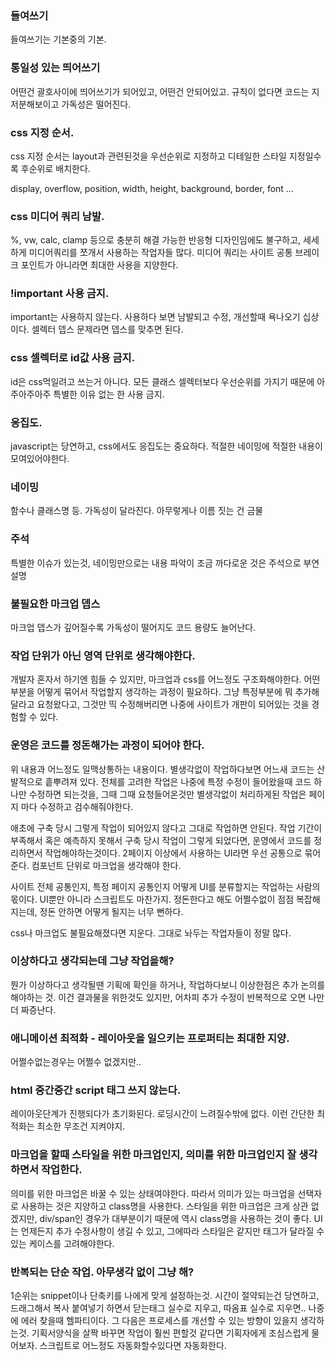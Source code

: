### 들여쓰기
들여쓰기는 기본중의 기본.

### 통일성 있는 띄어쓰기
어떤건 괄호사이에 띄어쓰기가 되어있고, 어떤건 안되어있고. 규칙이 없다면 코드는 지저분해보이고 가독성은 떨어진다.

### css 지정 순서.
css 지정 순서는 layout과 관련된것을 우선순위로 지정하고 디테일한 스타일 지정일수록 후순위로 배치한다.

display, overflow, position, width, height, background, border, font ...

### css 미디어 쿼리 남발.
%, vw, calc, clamp 등으로 충분히 해결 가능한 반응형 디자인임에도 불구하고, 세세하게 미디어쿼리를 쪼개서 사용하는 작업자들 많다.
미디어 쿼리는 사이트 공통 브레이크 포인트가 아니라면 최대한 사용을 지양한다.

### !important 사용 금지.
important는 사용하지 않는다. 사용하다 보면 남발되고 수정, 개선할때 욕나오기 십상이다. 셀렉터 뎁스 문제라면 뎁스를 맞추면 된다.

### css 셀렉터로 id값 사용 금지.
id은 css먹일려고 쓰는거 아니다. 모든 클래스 셀렉터보다 우선순위를 가지기 때문에 아주아주아주 특별한 이유 없는 한 사용 금지.

### 응집도.
javascript는 당연하고, css에서도 응집도는 중요하다. 적절한 네이밍에 적절한 내용이 모여있어야한다.

### 네이밍
함수나 클래스명 등. 가독성이 달라진다. 아무렇게나 이름 짓는 건 금물

### 주석
특별한 이슈가 있는것, 네이밍만으로는 내용 파악이 조금 까다로운 것은 주석으로 부연 설명

### 불필요한 마크업 뎁스
마크업 뎁스가 깊어질수록 가독성이 떨어지도 코드 용량도 늘어난다. 


### 작업 단위가 아닌 영역 단위로 생각해야한다.
개발자 혼자서 하기엔 힘들 수 있지만, 마크업과 css를 어느정도 구조화해야한다.
어떤 부분을 어떻게 묶어서 작업할지 생각하는 과정이 필요하다.
그냥 특정부분에 뭐 추가해달라고 요청왔다고, 그것만 띡 수정해버리면 나중에 사이트가 개판이 되어있는 것을 경험할 수 있다.

### 운영은 코드를 정돈해가는 과정이 되어야 한다.
위 내용과 어느정도 일맥상통하는 내용이다.
별생각없이 작업하다보면 어느새 코드는 산발적으로 흩뿌려져 있다.
전체를 고려한 작업은 나중에 특정 수정이 들어왔을때 코드 하나만 수정하면 되는것을,
그때 그때 요청들어온것만 별생각없이 처리하게된 작업은 페이지 마다 수정하고 검수해줘야한다.

애초에 구축 당시 그렇게 작업이 되어있지 않다고 그대로 작업하면 안된다.
작업 기간이 부족해서 혹은 예측하지 못해서 구축 당시 작업이 그렇게 되었다면,
운영에서 코드를 정리하면서 작업해야하는것이다.
2페이지 이상에서 사용하는 UI라면 우선 공통으로 묶어준다. 컴포넌트 단위로 마크업을 생각해야 한다.

사이트 전체 공통인지, 특정 페이지 공통인지 어떻게 UI를 분류할지는 작업하는 사람의 몫이다.
UI뿐만 아니라 스크립트도 마찬가지.
정돈한다고 해도 어쩔수없이 점점 복잡해지는데, 정돈 안하면 어떻게 될지는 너무 뻔하다.

css나 마크업도 불필요해졌다면 지운다. 그대로 놔두는 작업자들이 정말 많다.

### 이상하다고 생각되는데 그냥 작업을해?
뭔가 이상하다고 생각될땐 기획에 확인을 하거나, 작업하다보니 이상한점은 추가 논의를 해야하는 것.
이건 결과물을 위한것도 있지만, 어차피 추가 수정이 반복적으로 오면 나만 더 짜증난다. 

### 애니메이션 최적화 - 레이아웃을 일으키는 프로퍼티는 최대한 지양.
어쩔수없는경우는 어쩔수 없겠지만..

### html 중간중간 script 태그 쓰지 않는다. 
레이아웃단계가 진행되다가 초기화된다. 로딩시간이 느려질수밖에 없다. 이런 간단한 최적화는 최소한 무조건 지켜야지.

### 마크업을 할때 스타일을 위한 마크업인지, 의미를 위한 마크업인지 잘 생각하면서 작업한다.
의미를 위한 마크업은 바꿀 수 있는 상태여야한다. 따라서 의미가 있는 마크업을 선택자로 사용하는 것은 지양하고 class명을 사용한다.
스타일을 위한 마크업은 크게 상관 없겠지만, div/span인 경우가 대부분이기 때문에 역시 class명을 사용하는 것이 좋다.
UI는 언제든지 추가 수정사항이 생길 수 있고, 그에따라 스타일은 같지만 태그가 달라질 수 있는 케이스를 고려해야한다.

### 반복되는 단순 작업. 아무생각 없이 그냥 해?
1순위는 snippet이나 단축키를 나에게 맞게 설정하는것. 시간이 절약되는건 당연하고, 드래그해서 복사 붙여넣기 하면서 닫는태그 실수로 지우고, 따옴표 실수로 지우면.. 나중에 에러 찾을때 헬파티이다.
그 다음은 프로세스를 개선할 수 있는 방향이 있을지 생각하는것.
기획서양식을 살짝 바꾸면 작업이 훨씬 편할것 같다면 기획자에게 조심스럽게 물어보자.
스크립트로 어느정도 자동화할수있다면 자동화한다.
